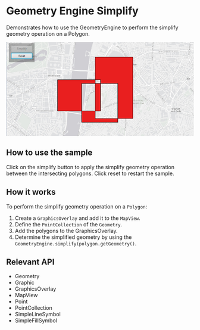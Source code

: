 <h1>Geometry Engine Simplify</h1>

<p>Demonstrates how to use the GeometryEngine to perform the simplify geometry operation on a Polygon.</p>

<p><img src="GeometryEngineSimplify.png"/></p>

<h2>How to use the sample</h2>

<p>Click on the simplify button to apply the simplify geometry operation between the intersecting polygons. Click reset to restart the sample.</p>

<h2>How it works</h2>

<p>To perform the simplify geometry operation on a <code>Polygon</code>:</p>

<ol>
    <li>Create a <code>GraphicsOverlay</code> and add it to the <code>MapView</code>.</li>
    <li>Define the <code>PointCollection</code> of the <code>Geometry</code>.</li>
    <li>Add the polygons to the GraphicsOverlay.</li>
    <li>Determine the simplified geometry by using the <code>GeometryEngine.simplify(polygon.getGeometry()</code>.</li>
</ol>

<h2>Relevant API</h2>

<ul>
    <li>Geometry</li>
    <li>Graphic</li>
    <li>GraphicsOverlay</li>
    <li>MapView</li>
    <li>Point</li>
    <li>PointCollection</li>
    <li>SimpleLineSymbol</li>
    <li>SimpleFillSymbol</li>
</ul>